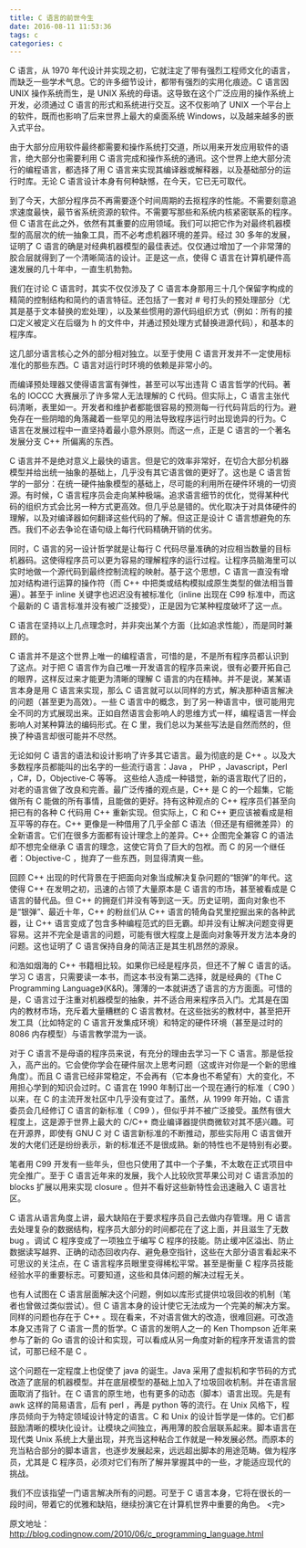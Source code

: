 ```yaml
---
title: C 语言的前世今生
date: 2016-08-11 11:53:36
tags: c
categories: c
---
```

C 语言，从 1970 年代设计并实现之初，它就注定了带有强烈工程师文化的语言，而缺乏一些学术气息。<!-- more -->它的许多细节设计，都带有强烈的实用化痕迹。C 语言因 UNIX 操作系统而生，是 UNIX 系统的母语。这导致在这个广泛应用的操作系统上开发，必须通过 C 语言的形式和系统进行交互。这不仅影响了 UNIX 一个平台上的软件，既而也影响了后来世界上最大的桌面系统 Windows，以及越来越多的嵌入式平台。

由于大部分应用软件最终都需要和操作系统打交道，所以用来开发应用软件的语言，绝大部分也需要利用 C 语言完成和操作系统的通讯。这个世界上绝大部分流行的编程语言，都选择了用 C 语言来实现其编译器或解释器，以及基础部分的运行时库。无论 C 语言设计本身有何种缺憾，在今天，它已无可取代。

到了今天，大部分程序员不再需要逐个时间周期的去抠程序的性能。不需要刻意追求速度最快，最节省系统资源的软件。不需要写那些和系统内核紧密联系的程序。但 C 语言在此之外，依然有其重要的应用领域。我们可以把它作为对最终机器模型的高层次的统一抽象工具，而不必考虑机器环境的差异。经过 30 多年的发展，证明了 C 语言的确是对经典机器模型的最佳表述。仅仅通过增加了一个非常薄的胶合层就得到了一个清晰简洁的设计。正是这一点，使得 C 语言在计算机硬件高速发展的几十年中，一直生机勃勃。

我们在讨论 C 语言时，其实不仅仅涉及了 C 语言本身那用三十几个保留字构成的精简的控制结构和简约的语言特征。还包括了一套对 # 号打头的预处理部分（尤其是基于文本替换的宏处理），以及某些惯用的源代码组织方式（例如：所有的接口定义被定义在后缀为 h 的文件中，并通过预处理方式替换进源代码），和基本的程序库。

这几部分语言核心之外的部分相对独立。以至于使用 C 语言开发并不一定使用标准化的那些东西。C 语言对运行时环境的依赖是非常小的。

而编译预处理器又使得语言富有弹性，甚至可以写出违背 C 语言哲学的代码。著名的 IOCCC 大赛展示了许多常人无法理解的 C 代码。但实际上，C 语言主张代码清晰，表里如一。开发者和维护者都能很容易的预测每一行代码背后的行为。避免存在一些阴暗的角落藏着一些罕见的用法导致程序运行时出现诡异的行为。C 语言在发展过程中一直坚持着最小意外原则。而这一点，正是 C 语言的一个著名发展分支 C++ 所偏离的东西。

C 语言并不是绝对意义上最快的语言。但是它的效率非常好，在切合大部分机器模型并给出统一抽象的基础上，几乎没有其它语言做的更好了。这也是 C 语言哲学的一部分：在统一硬件抽象模型的基础上，尽可能的利用所在硬件环境的一切资源。有时候，C 语言程序员会走向某种极端。追求语言细节的优化，觉得某种代码的组织方式会比另一种方式更高效。但几乎总是错的。优化取决于对具体硬件的理解，以及对编译器如何翻译这些代码的了解。但这正是设计 C 语言想避免的东西。我们不必去争论在语句级上每行代码精确开销的优劣。

同时，C 语言的另一设计哲学就是让每行 C 代码尽量准确的对应相当数量的目标机器码。这使得程序员可以更为容易的理解程序的运行过程。让程序员脑海里可以实时地做一个源代码到最终控制流程的映射。基于这个思想，C 语言一直没有增加对结构进行运算的操作符（而 C++ 中把类或结构模拟成原生类型的做法相当普遍）。甚至于 inline 关键字也迟迟没有被标准化（inline 出现在 C99 标准中，而这个最新的 C 语言标准并没有被广泛接受），正是因为它某种程度破坏了这一点。

C 语言在坚持以上几点理念时，并非突出某个方面（比如追求性能），而是同时兼顾的。

C 语言并不是这个世界上唯一的编程语言，可惜的是，不是所有程序员都认识到了这点。对于把 C 语言作为自己唯一开发语言的程序员来说，很有必要开拓自己的眼界，这样反过来才能更为清晰的理解 C 语言的内在精神。并不是说，某某语言本身是用 C 语言来实现，那么 C 语言就可以以同样的方式，解决那种语言解决的问题（甚至更为高效）。一些 C 语言中的概念，到了另一种语言中，很可能用完全不同的方式展现出来。正如自然语言会影响人的思维方式一样，编程语言一样会影响人对某种算法的编码形式。在 C 里，我们总以为某些写法是自然而然的，但换了种语言却很可能并不尽然。

无论如何 C 语言的语法和设计影响了许多其它语言。最为彻底的是 C++ 。以及大多数程序员都能叫的出名字的一些流行语言：Java ， PHP ，Javascript，Perl ，C#，D，Objective-C 等等。 这些给人造成一种错觉，新的语言取代了旧的，对老的语言做了改良和完善。最广泛传播的观点是，C++ 是 C 的一个超集，它能做所有 C 能做的所有事情，且能做的更好。持有这种观点的 C++ 程序员们甚至向把已有的各种 C 代码用 C++ 重新实现。但实际上，C 和 C++ 更应该被看成是相互平等的存在。C++ 更像是一种借用了几乎全部 C 语法（但还是有细微差异）的全新语言。它们在很多方面都有设计理念上的差异。C++ 企图完全兼容 C 的语法却不想完全继承 C 语言的理念，这使它背负了巨大的包袱。而 C 的另一个继任者：Objective-C ，抛弃了一些东西，则显得清爽一些。

回顾 C++ 出现的时代背景在于把面向对象当成解决复杂问题的“银弹”的年代。这使得 C++ 在发明之初，迅速的占领了大量原本是 C 语言的市场，甚至被看成是 C 语言的替代品。但 C++ 的拥趸们并没有等到这一天。历史证明，面向对象也不是“银弹”、最近十年，C++ 的粉丝们从 C++ 语言的犄角旮旯里挖掘出来的各种武器，让 C++ 语言变成了包含多种编程范式的巨无霸。却并没有让解决问题变得更容易。这并不完全是语言的问题，可能有很大程度上是面向对象等开发方法本身的问题。这也证明了 C 语言保持自身的简洁正是其生机昂然的源泉。

和浩如烟海的 C++ 书籍相比较。如果你已经是程序员，但还不了解 C 语言的话。学习 C 语言，只需要读一本书，而这本书没有第二选择，就是经典的《The C Programming Language》(K&R)。薄薄的一本就讲透了语言的方方面面。可惜的是，C 语言过于注重对机器模型的抽象，并不适合用来程序员入门。尤其是在国内的教材市场，充斥着大量糟糕的 C 语言教材。在这些拙劣的教材中，甚至把开发工具（比如特定的 C 语言开发集成环境）和特定的硬件环境（甚至是过时的 8086 内存模型）与语言教学混为一谈。

对于 C 语言不是母语的程序员来说，有充分的理由去学习一下 C 语言。那是低投入，高产出的。它会使你学会在硬件层次上思考问题（这或许对你是一个新的思维角度）。而且 C 语言已经非常稳定，不会再有（它本身也不希望有）大的变化，不用担心学到的知识会过时。C 语言在 1990 年制订出一个现在通行的标准（ C90 ）以来，在 C 的主流开发社区中几乎没有变过了。虽然，从 1999 年开始，C 语言委员会几经修订 C 语言的新标准（ C99 ），但似乎并不被广泛接受。虽然有很大程度上，这是源于世界上最大的 C/C++ 商业编译器提供商微软对其不感兴趣。可在开源界，即使有 GNU C 对 C 语言新标准的不断推动，那些实际用 C 语言做开发的大佬们还是纷纷表示，新的标准还不是很成熟。新的特性也不是特别有必要。

笔者用 C99 开发有一些年头，但也只使用了其中一个子集，不太敢在正式项目中完全推广。至于 C 语言近年来的发展，我个人比较欣赏苹果公司对 C 语言添加的 blocks 扩展以用来实现 closure 。但并不看好这些新特性会迅速融入 C 语言社区。

C 语言从语言角度上讲，最大缺陷在于要求程序员自己去做内存管理。用 C 语言去处理复杂的数据结构，程序员大部分的时间都花在了这上面，并且滋生了无数 bug 。调试 C 程序变成了一项独立于编写 C 程序的技能。防止缓冲区溢出、防止数据读写越界、正确的动态回收内存、避免悬空指针，这些在大部分语言看起来不可思议的关注点，在 C 语言程序员眼里变得稀松平常。甚至是衡量 C 程序员技能经验水平的重要标志。可要知道，这些和具体问题的解决过程无关。

也有人试图在 C 语言层面解决这个问题，例如以库形式提供垃圾回收的机制（笔者也曾做过类似尝试）。但 C 语言本身的设计使它无法成为一个完美的解决方案。同样的问题也存在于 C++ 。现在看来，不对语言做大的改造，很难回避。可改造本身又违背了 C 语言一贯的哲学。C 语言的发明人之一的 Ken Thompson 近年来参与了新的 Go 语言的设计和实现，可以看成从另一角度对新的程序开发语言的尝试，可那已经不是 C 。

这个问题在一定程度上也促使了 java 的诞生。Java 采用了虚拟机和字节码的方式改造了底层的机器模型。并在底层模型的基础上加入了垃圾回收机制。并在语言层面取消了指针。在 C 语言的原生地，也有更多的动态（脚本）语言出现。先是有 awk 这样的简易语言，后有 perl ，再是 python 等的流行。在 Unix 风格下，程序员倾向于为特定领域设计特定的语言。C 和 Unix 的设计哲学是一体的。它们都鼓励清晰的模块化设计。让模块之间独立，再用薄的胶合层联系起来。脚本语言在现代类 Unix 系统上大量出现，并充当这种粘合工作就是一种发展必然。而原本的充当粘合部分的脚本语言，也逐步发展起来，远远超出脚本的用途范畴。做为程序员，尤其是 C 程序员，必须对它们有所了解并掌握其中的一些，才能适应现代的挑战。

我们不应该指望一门语言解决所有的问题。可至于 C 语言本身，它将在很长的一段时间，带着它的优雅和缺陷，继续扮演它在计算机世界中重要的角色。
<完>

原文地址：http://blog.codingnow.com/2010/06/c_programming_language.html